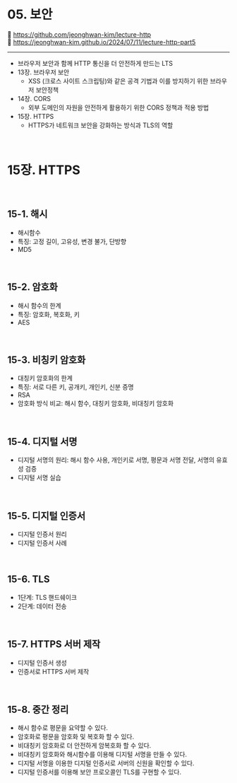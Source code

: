 # 05. 보안

🔗 https://github.com/jeonghwan-kim/lecture-http  
🔗 https://jeonghwan-kim.github.io/2024/07/11/lecture-http-part5

<hr>

- 브라우저 보안과 함께 HTTP 통신을 더 안전하게 만드는 LTS
- 13장. 브라우저 보안
  - XSS (크로스 사이트 스크립팅)와 같은 공격 기법과 이를 방지하기 위한 브라우저 보안정책
- 14장. CORS
  - 외부 도메인의 자원을 안전하게 활용하기 위한 CORS 정책과 적용 방법
- 15장. HTTPS
  - HTTPS가 네트워크 보안을 강화하는 방식과 TLS의 역할

<br>

# 15장. HTTPS

<br>

## 15-1. 해시

- 해시함수
- 특징: 고정 길이, 고유성, 변경 불가, 단방향
- MD5

<br>

## 15-2. 암호화

- 해시 함수의 한계
- 특징: 암호화, 복호화, 키
- AES

<br>

## 15-3. 비칭키 암호화

- 대칭키 암호화의 한계
- 특징: 서로 다른 키, 공개키, 개인키, 신분 증명
- RSA
- 암호화 방식 비교: 해시 함수, 대칭키 암호화, 비대칭키 암호화

<br>

## 15-4. 디지털 서명

- 디지털 서명의 원리: 해시 함수 사용, 개인키로 서명, 평문과 서명 전달, 서명의 유효성 검증
- 디지털 서명 실습

<br>

## 15-5. 디지털 인증서

- 디지털 인증서 원리
- 디지털 인증서 사례

<br>

## 15-6. TLS

- 1단계: TLS 핸드쉐이크
- 2단계: 데이터 전송

<br>

## 15-7. HTTPS 서버 제작

- 디지털 인증서 생성
- 인증서로 HTTPS 서버 제작

<br>

## 15-8. 중간 정리

- 해시 함수로 평문을 요약할 수 있다.
- 암호화로 평문을 암호화 및 복호화 할 수 있다.
- 비대칭키 암호화로 더 안전하게 암복호화 할 수 있다.
- 비대칭키 암호화와 해시함수를 이용해 디지털 서명을 만들 수 있다.
- 디지털 서명을 이용한 디지털 인증서로 서버의 신원을 확인할 수 있다.
- 디지털 인증서를 이용해 보안 프로오콜인 TLS를 구현할 수 있다.
